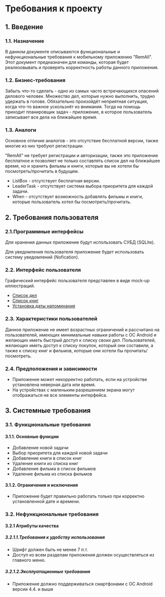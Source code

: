 # **Требования к проекту**

## **1. Введение**

### **1.1. Назначение**
В данном документе описываются функциональные и нефункциональные требования к мобильному приложению "RemAll". 
Этот документ предназначен для команды, которая будет реализовывать и проверять корректность работы данного приложения.

### **1.2. Бизнес-требования**

 Забыть что-то сделать - одно из самых часто встречающихся опасений делового человек. Множество дел, которые нужно выполнить, трудно удержать в голове. Обязательно произойдёт неприятная ситуация, когда что-то важное ускользнёт из внимания. Тогда на помощь приходит планировщик задач - приложение, в которое пользователь записывает все дела на ближайшее время.

### **1.3. Аналоги**
Основное отличие аналогов - это отсутствие бесплатной версии, также многие из них требуют регистрации. 

"RemAll" не требует регистрации и авторизации, также это приложение бесплатное и позволяет не только составлять список дел на ближайшее время, но и хранить фильмы и книги, которые вы не хотели бы посмотреть/прочитать в будущем.

 - ListBox - отсутствует бесплатная версии.
 - LeaderTask - отсутствует система выбора приоритета для каждой задачи.
 - When - отсутствует возможность добавлять фильмы и книги, которые пользователь хотел бы посмотреть/прочитать.
 
 ## **2. Требования пользователя**
 ### **2.1.Программные интерфейсы**
 Для хранения данных приложение будут использовать СУБД (SQLite).
 
 Для уведомления пользователя приложение будет использовать систему уведомлений (Nofication).
 
 ### **2.2. Интерфейс пользователя**
 
 Графический интерфейс пользователя представлен в виде mock-up иллюстраций.

- [Список дел](https://github.com/fedosenk0/RemAll/blob/master/Docs/Mockups/Tasks.PNG)
- [Список книг](https://github.com/fedosenk0/RemAll/blob/master/Docs/Mockups/Books.PNG)
- [Установка даты напоминания](https://github.com/fedosenk0/RemAll/blob/master/Docs/Mockups/Date.PNG)
  
 ### **2.3. Характеристики пользователей**
 Данное приложение не имеет возрастных ограничений и рассчитано на пользователей, имеющих минимальные навыки работы с ОС Android и желающих иметь быстрый доступ к списку своих дел. Пользователей, желающих иметь доступ к списку покупок, который они составили, а также к списку книг и фильмов, которые они хотели бы прочитать/посмотреть.
 ### **2.4. Предположения и зависимости**
 - Приложение может некорректно работать, если на устройстве установлена неверная дата или время.
 - На устройствах с маленьким разрешением экрана могут отображаться не все элементы интерфейса.
  ## **3. Системные требования**
  ### **3.1. Функциональные требования**
  #### **3.1.1. Основные функции**
   - Добавление новой задачи
   - Выбор приоритета для каждой новой задачи
   - Добавление книги в список книг
   - Удаление книги из списка книг
   - Добавление фильма в список фильмов
   - Удаление фильма из списка фильмов
  #### **3.1.2. Ограничения и исключения**
  - Приложение будет правильно работать только при корректно установленной дате и времени.
  ### **3.2. Нефункциональные требования**
  #### **3.2.1 Атрибуты качества**
  ##### **3.2.1.1.Требования к удобству использования**
  - Шрифт должен быть не менее 7 п.т.
  - Доступ ко всем разделам приложения должен осуществляться из главного меню.
  ##### **3.2.1.2.Эксплуатационные требования**
  - Приложение должно поддерживаться смартфонами с ОС Android версии 4.4. и выше
  
  
  
   
   
   
   
   
   
